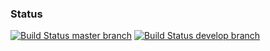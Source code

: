 ### Status
[![Build Status master branch](https://travis-ci.org/iharmonyharper/movies.svg?branch=master, "master")](https://travis-ci.org/iharmonyharper/movies)
[![Build Status develop branch](https://travis-ci.org/iharmonyharper/movies.svg?branch=develop, "develop")](https://travis-ci.org/iharmonyharper/movies/branches)
